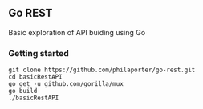 ## Go REST

Basic exploration of API buiding using Go

### Getting started

`git clone https://github.com/philaporter/go-rest.git`<br>
`cd basicRestAPI`<br>
`go get -u github.com/gorilla/mux`<br>
`go build`<br>
`./basicRestAPI`<br>
